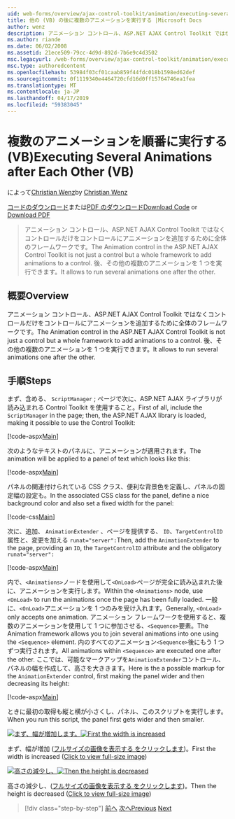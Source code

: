 ```yaml
---
uid: web-forms/overview/ajax-control-toolkit/animation/executing-several-animations-after-each-other-vb
title: 他の (VB) の後に複数のアニメーションを実行する |Microsoft Docs
author: wenz
description: アニメーション コントロール、ASP.NET AJAX Control Toolkit ではなくコントロールだけをコントロールにアニメーションを追加するために全体のフレームワークです。 これにより、落としたを実行する.
ms.author: riande
ms.date: 06/02/2008
ms.assetid: 21ece509-79cc-4d9d-892d-7b6e9c4d3502
msc.legacyurl: /web-forms/overview/ajax-control-toolkit/animation/executing-several-animations-after-each-other-vb
msc.type: authoredcontent
ms.openlocfilehash: 53984f03cf01caab859f44fdc018b1598ed62def
ms.sourcegitcommit: 0f1119340e4464720cfd16d0ff15764746ea1fea
ms.translationtype: MT
ms.contentlocale: ja-JP
ms.lasthandoff: 04/17/2019
ms.locfileid: "59383045"
---
```

# <a name="executing-several-animations-after-each-other-vb"></a><span data-ttu-id="863b4-104">複数のアニメーションを順番に実行する (VB)</span><span class="sxs-lookup"><span data-stu-id="863b4-104">Executing Several Animations after Each Other (VB)</span></span>

<span data-ttu-id="863b4-105">によって[Christian Wenz](https://github.com/wenz)</span><span class="sxs-lookup"><span data-stu-id="863b4-105">by [Christian Wenz](https://github.com/wenz)</span></span>

<span data-ttu-id="863b4-106">[コードのダウンロード](http://download.microsoft.com/download/f/9/a/f9a26acd-8df4-4484-8a18-199e4598f411/Animation3.vb.zip)または[PDF のダウンロード](http://download.microsoft.com/download/6/7/1/6718d452-ff89-4d3f-a90e-c74ec2d636a3/animation3VB.pdf)</span><span class="sxs-lookup"><span data-stu-id="863b4-106">[Download Code](http://download.microsoft.com/download/f/9/a/f9a26acd-8df4-4484-8a18-199e4598f411/Animation3.vb.zip) or [Download PDF](http://download.microsoft.com/download/6/7/1/6718d452-ff89-4d3f-a90e-c74ec2d636a3/animation3VB.pdf)</span></span>

> <span data-ttu-id="863b4-107">アニメーション コントロール、ASP.NET AJAX Control Toolkit ではなくコントロールだけをコントロールにアニメーションを追加するために全体のフレームワークです。</span><span class="sxs-lookup"><span data-stu-id="863b4-107">The Animation control in the ASP.NET AJAX Control Toolkit is not just a control but a whole framework to add animations to a control.</span></span> <span data-ttu-id="863b4-108">後、その他の複数のアニメーションを 1 つを実行できます。</span><span class="sxs-lookup"><span data-stu-id="863b4-108">It allows to run several animations one after the other.</span></span>


## <a name="overview"></a><span data-ttu-id="863b4-109">概要</span><span class="sxs-lookup"><span data-stu-id="863b4-109">Overview</span></span>

<span data-ttu-id="863b4-110">アニメーション コントロール、ASP.NET AJAX Control Toolkit ではなくコントロールだけをコントロールにアニメーションを追加するために全体のフレームワークです。</span><span class="sxs-lookup"><span data-stu-id="863b4-110">The Animation control in the ASP.NET AJAX Control Toolkit is not just a control but a whole framework to add animations to a control.</span></span> <span data-ttu-id="863b4-111">後、その他の複数のアニメーションを 1 つを実行できます。</span><span class="sxs-lookup"><span data-stu-id="863b4-111">It allows to run several animations one after the other.</span></span>

## <a name="steps"></a><span data-ttu-id="863b4-112">手順</span><span class="sxs-lookup"><span data-stu-id="863b4-112">Steps</span></span>

<span data-ttu-id="863b4-113">まず、含める、 `ScriptManager` ; ページで次に、ASP.NET AJAX ライブラリが読み込まれる Control Toolkit を使用すること。</span><span class="sxs-lookup"><span data-stu-id="863b4-113">First of all, include the `ScriptManager` in the page; then, the ASP.NET AJAX library is loaded, making it possible to use the Control Toolkit:</span></span>

[!code-aspx[Main](executing-several-animations-after-each-other-vb/samples/sample1.aspx)]

<span data-ttu-id="863b4-114">次のようなテキストのパネルに、アニメーションが適用されます。</span><span class="sxs-lookup"><span data-stu-id="863b4-114">The animation will be applied to a panel of text which looks like this:</span></span>

[!code-aspx[Main](executing-several-animations-after-each-other-vb/samples/sample2.aspx)]

<span data-ttu-id="863b4-115">パネルの関連付けられている CSS クラス、便利な背景色を定義し、パネルの固定幅の設定も。</span><span class="sxs-lookup"><span data-stu-id="863b4-115">In the associated CSS class for the panel, define a nice background color and also set a fixed width for the panel:</span></span>

[!code-css[Main](executing-several-animations-after-each-other-vb/samples/sample3.css)]

<span data-ttu-id="863b4-116">次に、追加、 `AnimationExtender` 、ページを提供する、 `ID`、`TargetControlID`属性と、変更を加える `runat="server":`</span><span class="sxs-lookup"><span data-stu-id="863b4-116">Then, add the `AnimationExtender` to the page, providing an `ID`, the `TargetControlID` attribute and the obligatory `runat="server":`</span></span>

[!code-aspx[Main](executing-several-animations-after-each-other-vb/samples/sample4.aspx)]

<span data-ttu-id="863b4-117">内で、`<Animations>`ノードを使用して`<OnLoad>`ページが完全に読み込まれた後に、アニメーションを実行します。</span><span class="sxs-lookup"><span data-stu-id="863b4-117">Within the `<Animations>` node, use `<OnLoad>` to run the animations once the page has been fully loaded.</span></span> <span data-ttu-id="863b4-118">一般に、`<OnLoad>`アニメーションを 1 つのみを受け入れます。</span><span class="sxs-lookup"><span data-stu-id="863b4-118">Generally, `<OnLoad>` only accepts one animation.</span></span> <span data-ttu-id="863b4-119">アニメーション フレームワークを使用すると、複数のアニメーションを使用して 1 つに参加させる、`<Sequence>`要素。</span><span class="sxs-lookup"><span data-stu-id="863b4-119">The Animation framework allows you to join several animations into one using the `<Sequence>` element.</span></span> <span data-ttu-id="863b4-120">内のすべてのアニメーション`<Sequence>`後にもう 1 つずつ実行されます。</span><span class="sxs-lookup"><span data-stu-id="863b4-120">All animations within `<Sequence>` are executed one after the other.</span></span> <span data-ttu-id="863b4-121">ここでは、可能なマークアップを`AnimationExtender`コントロール、パネルの幅を作成して、高さを大ききます。</span><span class="sxs-lookup"><span data-stu-id="863b4-121">Here is the a possible markup for the `AnimationExtender` control, first making the panel wider and then decreasing its height:</span></span>

[!code-aspx[Main](executing-several-animations-after-each-other-vb/samples/sample5.aspx)]

<span data-ttu-id="863b4-122">ときに最初の取得も縦と横が小さくし、パネル、このスクリプトを実行します。</span><span class="sxs-lookup"><span data-stu-id="863b4-122">When you run this script, the panel first gets wider and then smaller.</span></span>


<span data-ttu-id="863b4-123">[![まず、幅が増加します。](executing-several-animations-after-each-other-vb/_static/image2.png)](executing-several-animations-after-each-other-vb/_static/image1.png)</span><span class="sxs-lookup"><span data-stu-id="863b4-123">[![First the width is increased](executing-several-animations-after-each-other-vb/_static/image2.png)](executing-several-animations-after-each-other-vb/_static/image1.png)</span></span>

<span data-ttu-id="863b4-124">まず、幅が増加 ([フルサイズの画像を表示する をクリックします](executing-several-animations-after-each-other-vb/_static/image3.png))。</span><span class="sxs-lookup"><span data-stu-id="863b4-124">First the width is increased ([Click to view full-size image](executing-several-animations-after-each-other-vb/_static/image3.png))</span></span>


<span data-ttu-id="863b4-125">[![高さの減少し、](executing-several-animations-after-each-other-vb/_static/image5.png)](executing-several-animations-after-each-other-vb/_static/image4.png)</span><span class="sxs-lookup"><span data-stu-id="863b4-125">[![Then the height is decreased](executing-several-animations-after-each-other-vb/_static/image5.png)](executing-several-animations-after-each-other-vb/_static/image4.png)</span></span>

<span data-ttu-id="863b4-126">高さの減少し、([フルサイズの画像を表示する をクリックします](executing-several-animations-after-each-other-vb/_static/image6.png))。</span><span class="sxs-lookup"><span data-stu-id="863b4-126">Then the height is decreased ([Click to view full-size image](executing-several-animations-after-each-other-vb/_static/image6.png))</span></span>

> [!div class="step-by-step"]
> <span data-ttu-id="863b4-127">[前へ](executing-several-animations-at-the-same-time-vb.md)
> [次へ](animation-depending-on-a-condition-vb.md)</span><span class="sxs-lookup"><span data-stu-id="863b4-127">[Previous](executing-several-animations-at-the-same-time-vb.md)
[Next](animation-depending-on-a-condition-vb.md)</span></span>

